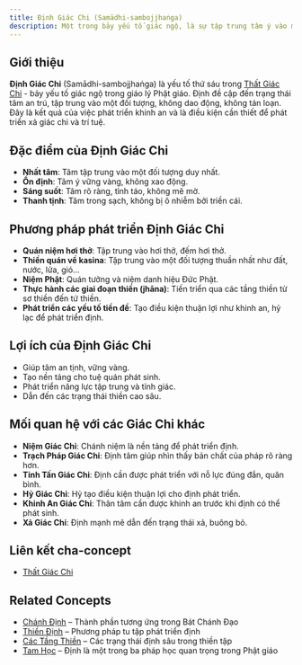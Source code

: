 ```yaml
---
title: Định Giác Chi (Samādhi-sambojjhaṅga)
description: Một trong bảy yếu tố giác ngộ, là sự tập trung tâm ý vào một đối tượng, không tán loạn.
---
```


## Giới thiệu

**Định Giác Chi** (Samādhi-sambojjhaṅga) là yếu tố thứ sáu trong [Thất Giác Chi](/content/that-giac-chi/) - bảy yếu tố giác ngộ trong giáo lý Phật giáo. Định đề cập đến trạng thái tâm an trú, tập trung vào một đối tượng, không dao động, không tán loạn. Đây là kết quả của việc phát triển khinh an và là điều kiện cần thiết để phát triển xả giác chi và trí tuệ.

## Đặc điểm của Định Giác Chi

- **Nhất tâm**: Tâm tập trung vào một đối tượng duy nhất.
- **Ổn định**: Tâm ý vững vàng, không xao động.
- **Sáng suốt**: Tâm rõ ràng, tỉnh táo, không mê mờ.
- **Thanh tịnh**: Tâm trong sạch, không bị ô nhiễm bởi triền cái.

## Phương pháp phát triển Định Giác Chi

- **Quán niệm hơi thở**: Tập trung vào hơi thở, đếm hơi thở.
- **Thiền quán về kasina**: Tập trung vào một đối tượng thuần nhất như đất, nước, lửa, gió...
- **Niệm Phật**: Quán tưởng và niệm danh hiệu Đức Phật.
- **Thực hành các giai đoạn thiền (jhāna)**: Tiến triển qua các tầng thiền từ sơ thiền đến tứ thiền.
- **Phát triển các yếu tố tiền đề**: Tạo điều kiện thuận lợi như khinh an, hỷ lạc để phát triển định.

## Lợi ích của Định Giác Chi

- Giúp tâm an tịnh, vững vàng.
- Tạo nền tảng cho tuệ quán phát sinh.
- Phát triển năng lực tập trung và tỉnh giác.
- Dẫn đến các trạng thái thiền cao sâu.

## Mối quan hệ với các Giác Chi khác

- **Niệm Giác Chi**: Chánh niệm là nền tảng để phát triển định.
- **Trạch Pháp Giác Chi**: Định tâm giúp nhìn thấy bản chất của pháp rõ ràng hơn.
- **Tinh Tấn Giác Chi**: Định cần được phát triển với nỗ lực đúng đắn, quân bình.
- **Hỷ Giác Chi**: Hỷ tạo điều kiện thuận lợi cho định phát triển.
- **Khinh An Giác Chi**: Thân tâm cần được khinh an trước khi định có thể phát sinh.
- **Xả Giác Chi**: Định mạnh mẽ dẫn đến trạng thái xả, buông bỏ.

## Liên kết cha-concept

- [Thất Giác Chi](/content/that-giac-chi/)

## Related Concepts

- [Chánh Định](/content/chanh-dinh/) – Thành phần tương ứng trong Bát Chánh Đạo
- [Thiền Định](/content/dinh-hoc/) – Phương pháp tu tập phát triển định
- [Các Tầng Thiền](/content/so-thien/) – Các trạng thái định sâu trong thiền tập
- [Tam Học](/content/tam-hoc/) – Định là một trong ba pháp học quan trọng trong Phật giáo 